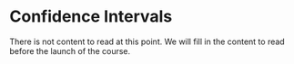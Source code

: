 # Confidence Intervals 

There is not content to read at this point. We will fill in the content to read before the launch of the course. 
